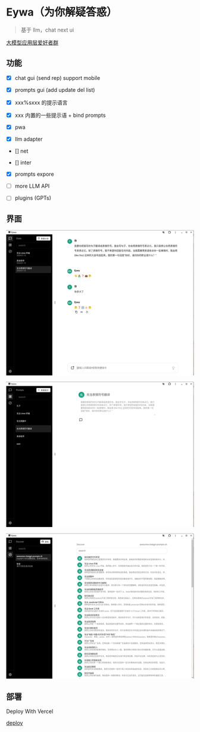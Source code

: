 # Eywa（为你解疑答惑）

> 基于 llm，chat next ui


[大模型应用层爱好者群](https://zhidayingxiao.cn/to/06g6xX)

## 功能

- [x] chat gui (send rep) support mobile

- [x] prompts gui (add update del list)

- [x] xxx%sxxx 的提示语言

- [x] xxx 内置的一些提示语 + bind prompts

- [x] pwa

- [x] llm adapter

- [] net

- [] inter

- [x] prompts expore

- [ ] more LLM API

- [ ] plugins (GPTs)

## 界面

![chat](./data/chat.png)

![prompts](./data/prompts.png)

![discover](./data/discover.png)

## 部署

Deploy With Vercel

[deploy](https://vercel.com/new/clone?repository-url=https://github.com/weekend-project-space/vwman-chat)
